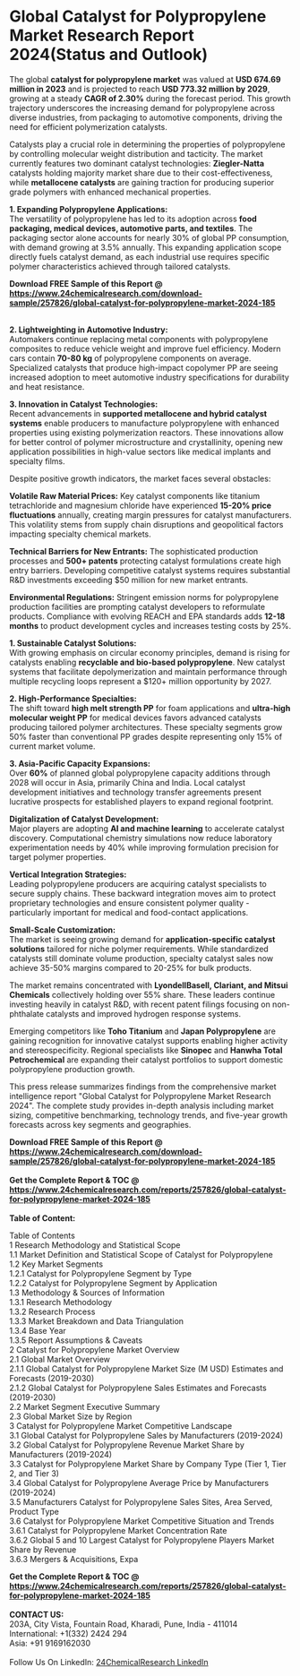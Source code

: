 <h1>Global Catalyst for Polypropylene Market Research Report 2024(Status and Outlook)</h1><p>The global <strong>catalyst for polypropylene market</strong> was valued at <strong>USD 674.69 million in 2023</strong> and is projected to reach <strong>USD 773.32 million by 2029</strong>, growing at a steady <strong>CAGR of 2.30%</strong> during the forecast period. This growth trajectory underscores the increasing demand for polypropylene across diverse industries, from packaging to automotive components, driving the need for efficient polymerization catalysts.</p><p>Catalysts play a crucial role in determining the properties of polypropylene by controlling molecular weight distribution and tacticity. The market currently features two dominant catalyst technologies: <strong>Ziegler-Natta</strong> catalysts holding majority market share due to their cost-effectiveness, while <strong>metallocene catalysts</strong> are gaining traction for producing superior grade polymers with enhanced mechanical properties.</p><p><strong>1. Expanding Polypropylene Applications:</strong><br>
The versatility of polypropylene has led to its adoption across <strong>food packaging, medical devices, automotive parts, and textiles</strong>. The packaging sector alone accounts for nearly 30% of global PP consumption, with demand growing at 3.5% annually. This expanding application scope directly fuels catalyst demand, as each industrial use requires specific polymer characteristics achieved through tailored catalysts.</p><div><b>Download FREE Sample of this Report @ 
            <a href="https://www.24chemicalresearch.com/download-sample/257826/global-catalyst-for-polypropylene-market-2024-185">
            https://www.24chemicalresearch.com/download-sample/257826/global-catalyst-for-polypropylene-market-2024-185</a></b></div><br><p><strong>2. Lightweighting in Automotive Industry:</strong><br>
Automakers continue replacing metal components with polypropylene composites to reduce vehicle weight and improve fuel efficiency. Modern cars contain <strong>70-80 kg</strong> of polypropylene components on average. Specialized catalysts that produce high-impact copolymer PP are seeing increased adoption to meet automotive industry specifications for durability and heat resistance.</p><p><strong>3. Innovation in Catalyst Technologies:</strong><br>
Recent advancements in <strong>supported metallocene and hybrid catalyst systems</strong> enable producers to manufacture polypropylene with enhanced properties using existing polymerization reactors. These innovations allow for better control of polymer microstructure and crystallinity, opening new application possibilities in high-value sectors like medical implants and specialty films.</p><p>Despite positive growth indicators, the market faces several obstacles:</p><p><strong>Volatile Raw Material Prices:</strong> Key catalyst components like titanium tetrachloride and magnesium chloride have experienced <strong>15-20% price fluctuations</strong> annually, creating margin pressures for catalyst manufacturers. This volatility stems from supply chain disruptions and geopolitical factors impacting specialty chemical markets.</p><p><strong>Technical Barriers for New Entrants:</strong> The sophisticated production processes and <strong>500+ patents</strong> protecting catalyst formulations create high entry barriers. Developing competitive catalyst systems requires substantial R&amp;D investments exceeding $50 million for new market entrants.</p><p><strong>Environmental Regulations:</strong> Stringent emission norms for polypropylene production facilities are prompting catalyst developers to reformulate products. Compliance with evolving REACH and EPA standards adds <strong>12-18 months</strong> to product development cycles and increases testing costs by 25%.</p><p><strong>1. Sustainable Catalyst Solutions:</strong><br>
With growing emphasis on circular economy principles, demand is rising for catalysts enabling <strong>recyclable and bio-based polypropylene</strong>. New catalyst systems that facilitate depolymerization and maintain performance through multiple recycling loops represent a $120+ million opportunity by 2027.</p><p><strong>2. High-Performance Specialties:</strong><br>
The shift toward <strong>high melt strength PP</strong> for foam applications and <strong>ultra-high molecular weight PP</strong> for medical devices favors advanced catalysts producing tailored polymer architectures. These specialty segments grow 50% faster than conventional PP grades despite representing only 15% of current market volume.</p><p><strong>3. Asia-Pacific Capacity Expansions:</strong><br>
Over <strong>60%</strong> of planned global polypropylene capacity additions through 2028 will occur in Asia, primarily China and India. Local catalyst development initiatives and technology transfer agreements present lucrative prospects for established players to expand regional footprint.</p><p><strong>Digitalization of Catalyst Development:</strong><br>
	Major players are adopting <strong>AI and machine learning</strong> to accelerate catalyst discovery. Computational chemistry simulations now reduce laboratory experimentation needs by 40% while improving formulation precision for target polymer properties.</p><p><strong>Vertical Integration Strategies:</strong><br>
	Leading polypropylene producers are acquiring catalyst specialists to secure supply chains. These backward integration moves aim to protect proprietary technologies and ensure consistent polymer quality - particularly important for medical and food-contact applications.</p><p><strong>Small-Scale Customization:</strong><br>
	The market is seeing growing demand for <strong>application-specific catalyst solutions</strong> tailored for niche polymer requirements. While standardized catalysts still dominate volume production, specialty catalyst sales now achieve 35-50% margins compared to 20-25% for bulk products.</p><p>The market remains concentrated with <strong>LyondellBasell, Clariant, and Mitsui Chemicals</strong> collectively holding over 55% share. These leaders continue investing heavily in catalyst R&amp;D, with recent patent filings focusing on non-phthalate catalysts and improved hydrogen response systems.</p><p>Emerging competitors like <strong>Toho Titanium</strong> and <strong>Japan Polypropylene</strong> are gaining recognition for innovative catalyst supports enabling higher activity and stereospecificity. Regional specialists like <strong>Sinopec</strong> and <strong>Hanwha Total Petrochemical</strong> are expanding their catalyst portfolios to support domestic polypropylene production growth.</p><p>This press release summarizes findings from the comprehensive market intelligence report "Global Catalyst for Polypropylene Market Research 2024". The complete study provides in-depth analysis including market sizing, competitive benchmarking, technology trends, and five-year growth forecasts across key segments and geographies.</p><div><b>Download FREE Sample of this Report @ 
            <a href="https://www.24chemicalresearch.com/download-sample/257826/global-catalyst-for-polypropylene-market-2024-185">
            https://www.24chemicalresearch.com/download-sample/257826/global-catalyst-for-polypropylene-market-2024-185</a></b></div><br><div><b>Get the Complete Report & TOC @ 
            <a href="https://www.24chemicalresearch.com/reports/257826/global-catalyst-for-polypropylene-market-2024-185">
            https://www.24chemicalresearch.com/reports/257826/global-catalyst-for-polypropylene-market-2024-185</a></b></div><br>
            <b>Table of Content:</b><p>Table of Contents<br />
1 Research Methodology and Statistical Scope<br />
1.1 Market Definition and Statistical Scope of Catalyst for Polypropylene<br />
1.2 Key Market Segments<br />
1.2.1 Catalyst for Polypropylene Segment by Type<br />
1.2.2 Catalyst for Polypropylene Segment by Application<br />
1.3 Methodology & Sources of Information<br />
1.3.1 Research Methodology<br />
1.3.2 Research Process<br />
1.3.3 Market Breakdown and Data Triangulation<br />
1.3.4 Base Year<br />
1.3.5 Report Assumptions & Caveats<br />
2 Catalyst for Polypropylene Market Overview<br />
2.1 Global Market Overview<br />
2.1.1 Global Catalyst for Polypropylene Market Size (M USD) Estimates and Forecasts (2019-2030)<br />
2.1.2 Global Catalyst for Polypropylene Sales Estimates and Forecasts (2019-2030)<br />
2.2 Market Segment Executive Summary<br />
2.3 Global Market Size by Region<br />
3 Catalyst for Polypropylene Market Competitive Landscape<br />
3.1 Global Catalyst for Polypropylene Sales by Manufacturers (2019-2024)<br />
3.2 Global Catalyst for Polypropylene Revenue Market Share by Manufacturers (2019-2024)<br />
3.3 Catalyst for Polypropylene Market Share by Company Type (Tier 1, Tier 2, and Tier 3)<br />
3.4 Global Catalyst for Polypropylene Average Price by Manufacturers (2019-2024)<br />
3.5 Manufacturers Catalyst for Polypropylene Sales Sites, Area Served, Product Type<br />
3.6 Catalyst for Polypropylene Market Competitive Situation and Trends<br />
3.6.1 Catalyst for Polypropylene Market Concentration Rate<br />
3.6.2 Global 5 and 10 Largest Catalyst for Polypropylene Players Market Share by Revenue<br />
3.6.3 Mergers & Acquisitions, Expa</p><div><b>Get the Complete Report & TOC @ 
            <a href="https://www.24chemicalresearch.com/reports/257826/global-catalyst-for-polypropylene-market-2024-185">
            https://www.24chemicalresearch.com/reports/257826/global-catalyst-for-polypropylene-market-2024-185</a></b></div><br><b>CONTACT US:</b><br>
            203A, City Vista, Fountain Road, Kharadi, Pune, India - 411014<br>
            International: +1(332) 2424 294<br>
            Asia: +91 9169162030 <br><br>
            Follow Us On LinkedIn: <a href="https://www.linkedin.com/company/24chemicalresearch/">24ChemicalResearch LinkedIn</a>